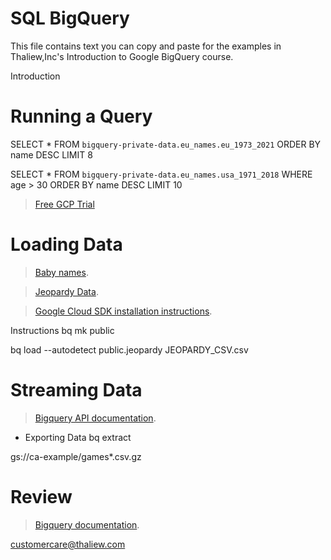 # SQL BigQuery

This file contains text you can copy and paste for the examples in Thaliew,Inc's Introduction to Google BigQuery course.

Introduction

# Running a Query

SELECT *
FROM
 `bigquery-private-data.eu_names.eu_1973_2021`
ORDER BY name DESC LIMIT 8

SELECT *
FROM
 `bigquery-private-data.eu_names.usa_1971_2018`
WHERE age > 30
ORDER BY name DESC LIMIT 10

> [Free GCP Trial]
> 
> [Free GCP Trial]:https://cloud.google.com/free


# Loading Data

> [Baby names].
> 
> [Baby names]: https://www.ssa.gov/OACT/babynames/names.zip


> [Jeopardy Data].
> 
> [Jeopardy Data]: https://datascienceplus.com/wp-content/uploads/2015/08/JEOPARDY_CSV.csv


> [Google Cloud SDK installation instructions].
> 
> [Google Cloud SDK installation instructions]: https://cloud.google.com/sdk/docs/install


Instructions
bq mk public

bq load --autodetect public.jeopardy JEOPARDY_CSV.csv

# Streaming Data

> [Bigquery API documentation].
> 
> [Bigquery API documentation]: https://cloud.google.com/bigquery/docs/reference/rest/v2/tabledata/insertAll


* Exporting Data
bq extract

gs://ca-example/games*.csv.gz


# Review
> [Bigquery documentation].
> 
> [Bigquery documentation]: https://cloud.google.com/bigquery/docs

customercare@thaliew.com








